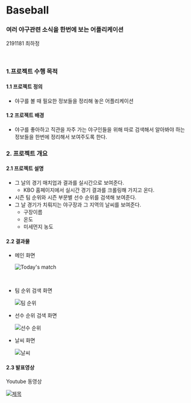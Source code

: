 # Baseball
### 여러 야구관련 소식을 한번에 보는 어플리케이션

2191181 최하정

<br>

### 1.프로젝트 수행 목적

#### 1.1 프로젝트 정의

* 야구를 볼 때 필요한 정보들을 정리해 놓은 어플리케이션



#### 1.2 프로젝트 배경

* 야구를 좋아하고 직관을 자주 가는 야구인들을 위해 따로 검색해서 알아봐야 하는 정보들을 한번에 정리해서 보여주도록 한다.


### 2. 프로젝트 개요

#### 2.1 프로젝트 설명

* 그 날의 경기 매치업과 결과를 실시간으로 보여준다.
  * KBO 홈페이지에서 실시간 경기 결과를 크롤링해 가지고 온다.
* 시즌 팀 순위와 시즌 부문별 선수 순위를 검색해 보여준다.
* 그 날 경기가 치뤄지는 야구장과 그 지역의 날씨를 보여준다.
  * 구장이름
  *  온도
  *  미세먼지 농도



#### 2.2 결과물

* 메인 화면

  ![Today's match](https://raw.githubusercontent.com/chchchoi/android_project/master/main.png)

  ​



* 팀 순위 검색 화면

  ![팀 순위](https://raw.githubusercontent.com/chchchoi/android_project/master/team.png)



* 선수 순위 검색 화면

  ![선수 순위](https://raw.githubusercontent.com/chchchoi/android_project/master/player.png)



* 날씨 화면

  ![날씨](https://raw.githubusercontent.com/chchchoi/android_project/master/weather.png)



#### 2.3 발표영상
Youtube 동영상


 [![제목]()](https://youtu.be/5eiVCmlCnAU)
